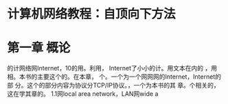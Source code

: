 # 计算机网络教程：自顶向下方法

# 第一章 概论

的计网络网Internet，10的用。利用， Internet了小小的计。用文本在内的 ，用相。本书的主要这个的。在本章， 个。一个为一个网网网的Internet，Internet的部 分。这个的部分内容为协议分TCP/IP协议。，一个为本书的其 章。个相关的，这在学其章的。  1.1网local area network，LAN网wide a